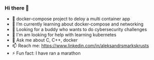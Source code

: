 ### Hi there 👋

- 🔭 docker-compose project to deloy a multi container app
- 🌱 I’m currently learning about docker-compose and networking
- 👯 Looking for a buddy who wants to do cybersecurity challenges
- 🤔 I'm am looking for help with learning kubernetes
- 💬 Ask me about C, C++, docker
- 📫 Reach me: https://www.linkedin.com/in/aleksandrsmarkskrusts
- ⚡ Fun fact: I have ran a marathon
